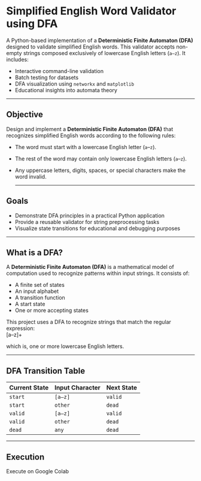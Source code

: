 # Simplified English Word Validator using DFA

A Python-based implementation of a **Deterministic Finite Automaton (DFA)** designed to validate simplified English words. This validator accepts non-empty strings composed exclusively of lowercase English letters (`a–z`). It includes:

-  Interactive command-line validation  
-  Batch testing for datasets  
-  DFA visualization using `networkx` and `matplotlib`  
-  Educational insights into automata theory  

---
## Objective
Design and implement a **Deterministic Finite Automaton (DFA)** that recognizes simplified English words according to the following rules:
- The word must start with a lowercase English letter (`a`–`z`).
- The rest of the word may contain only lowercase English letters (`a`–`z`).
- Any uppercase letters, digits, spaces, or special characters make the word invalid.

  ---
  
## Goals

- Demonstrate DFA principles in a practical Python application  
- Provide a reusable validator for string preprocessing tasks  
- Visualize state transitions for educational and debugging purposes  

---

## What is a DFA?

A **Deterministic Finite Automaton (DFA)** is a mathematical model of computation used to recognize patterns within input strings. It consists of:

- A finite set of states  
- An input alphabet  
- A transition function  
- A start state  
- One or more accepting states  

This project uses a DFA to recognize strings that match the regular expression:   
[a–z]+

which is, one or more lowercase English letters.

---

## DFA Transition Table

| Current State | Input Character | Next State |
|---------------|-----------------|------------|
| `start`       | `[a–z]`          | `valid`    |
| `start`       | `other`         | `dead`     |
| `valid`       | `[a–z]`          | `valid`    |
| `valid`       | `other`         | `dead`     |
| `dead`        | `any`           | `dead`     |

---

## Execution
Execute on Google Colab
